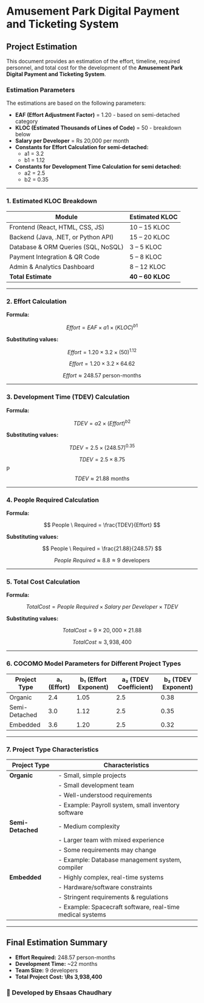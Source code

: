# Amusement Park Digital Payment and Ticketing System

## Project Estimation

This document provides an estimation of the effort, timeline, required personnel, and total cost for the development of the **Amusement Park Digital Payment and Ticketing System**.

### **Estimation Parameters**

The estimations are based on the following parameters:

- **EAF (Effort Adjustment Factor)** = 1.20 - based on semi-detached category
- **KLOC (Estimated Thousands of Lines of Code)** = 50 - breakdown below
- **Salary per Developer** = Rs 20,000 per month
- **Constants for Effort Calculation for semi-detached:**
  - a1 = 3.2
  - b1 = 1.12
- **Constants for Development Time Calculation for semi detached:**
  - a2 = 2.5
  - b2 = 0.35

---

### **1. Estimated KLOC Breakdown**

| Module                              | Estimated KLOC   |
| ----------------------------------- | ---------------- |
| Frontend (React, HTML, CSS, JS)     | 10 – 15 KLOC     |
| Backend (Java, .NET, or Python API) | 15 – 20 KLOC     |
| Database & ORM Queries (SQL, NoSQL) | 3 – 5 KLOC       |
| Payment Integration & QR Code       | 5 – 8 KLOC       |
| Admin & Analytics Dashboard         | 8 – 12 KLOC      |
| **Total Estimate**                  | **40 – 60 KLOC** |

---

### **2. Effort Calculation**

**Formula:**

$$
Effort = EAF \times a1 \times (KLOC)^{b1}
$$

**Substituting values:**

$$
Effort = 1.20 \times 3.2 \times (50)^{1.12}
$$

$$
Effort = 1.20 \times 3.2 \times 64.62
$$

$$
Effort \approx 248.57 \text{ person-months}
$$

---

### **3. Development Time (TDEV) Calculation**

**Formula:**

$$
TDEV = a2 \times (Effort)^{b2}
$$

**Substituting values:**

$$
TDEV = 2.5 \times (248.57)^{0.35}
$$

$$
TDEV = 2.5 \times 8.75
$$
P
$$
TDEV \approx 21.88 \text{ months}
$$

---

### **4. People Required Calculation**

**Formula:**

$$
People \ Required = \frac{TDEV}{Effort}
$$

**Substituting values:**

$$
People \ Required = \frac{21.88}{248.57}
$$

$$
People \ Required \approx 8.8 \approx 9 \text{ developers}
$$

---

### **5. Total Cost Calculation**

**Formula:**

$$
Total Cost = People \ Required \times Salary \ per \ Developer \times TDEV
$$

**Substituting values:**

$$
Total Cost = 9 \times 20,000 \times 21.88
$$

$$
Total Cost \approx 3,938,400
$$

---

### **6. COCOMO Model Parameters for Different Project Types**

| Project Type  | a₁ (Effort) | b₁ (Effort Exponent) | a₂ (TDEV Coefficient) | b₂ (TDEV Exponent) |
| ------------- | ----------- | -------------------- | --------------------- | ------------------ |
| Organic       | 2.4         | 1.05                 | 2.5                   | 0.38               |
| Semi-Detached | 3.0         | 1.12                 | 2.5                   | 0.35               |
| Embedded      | 3.6         | 1.20                 | 2.5                   | 0.32               |

---

### **7. Project Type Characteristics**

| Project Type      | Characteristics                                           |
| ----------------- | --------------------------------------------------------- |
| **Organic**       | - Small, simple projects                                  |
|                   | - Small development team                                  |
|                   | - Well-understood requirements                            |
|                   | - Example: Payroll system, small inventory software       |
| **Semi-Detached** | - Medium complexity                                       |
|                   | - Larger team with mixed experience                       |
|                   | - Some requirements may change                            |
|                   | - Example: Database management system, compiler           |
| **Embedded**      | - Highly complex, real-time systems                       |
|                   | - Hardware/software constraints                           |
|                   | - Stringent requirements & regulations                    |
|                   | - Example: Spacecraft software, real-time medical systems |

---

## **Final Estimation Summary**

- **Effort Required:** 248.57 person-months
- **Development Time:** \~22 months
- **Team Size:** 9 developers
- **Total Project Cost:** **\Rs 3,938,400**


### 🚀 Developed by **Ehsaas Chaudhary**
